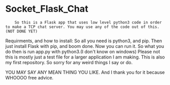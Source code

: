 # Socket_Flask_Chat

		So this is a Flask app that uses low level python3 code in order to make a TCP chat server. You may use any of the code out of this.(NOT DONE YET)
Requirments, and how to install:
	So all you need is python3, and pip. Then just install Flask with pip, and boom done. Now you can run it. So what you do then is run app.py with python3.(I don't know on windows) Please not this is mostly just a test file for a larger application I am making. This is also my first repository. So sorry for any weird things I say or do.

YOU MAY SAY ANY MEAN THING YOU LIKE. And I thank you for it because WHOOOO free advice.
